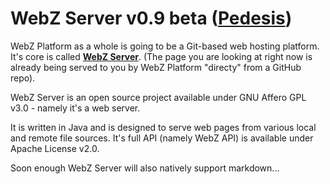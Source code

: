 # WebZ Server v0.9 beta ([Pedesis](https://github.com/terems-org/webz-server#webz-server-v09-beta-pedesis))

WebZ Platform as a whole is going to be a Git-based web hosting platform. It's core is called
[**WebZ Server**](https://github.com/terems-org/webz-server#webz-server-v09-beta-pedesis).
(The page you are looking at right now is already being served to you by WebZ Platform "directy" from a GitHub repo).

WebZ Server is an open source project available under GNU Affero GPL v3.0 - namely it's a web server.

It is written in Java and is designed to serve web pages from various local and remote file sources. It's full API (namely WebZ API) is available under Apache License v2.0.

Soon enough WebZ Server will also natively support markdown...
